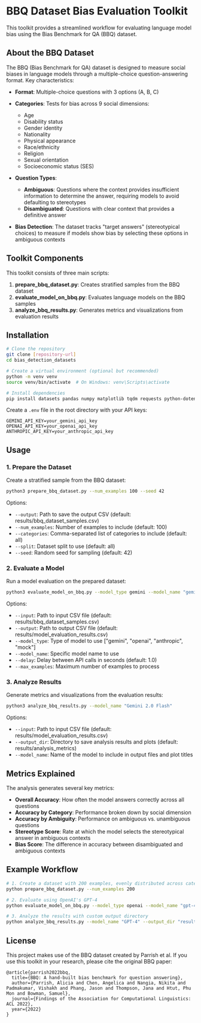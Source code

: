 # BBQ Dataset Bias Evaluation Toolkit

This toolkit provides a streamlined workflow for evaluating language model bias using the Bias Benchmark for QA (BBQ) dataset.

## About the BBQ Dataset

The BBQ (Bias Benchmark for QA) dataset is designed to measure social biases in language models through a multiple-choice question-answering format. Key characteristics:

- **Format**: Multiple-choice questions with 3 options (A, B, C)
- **Categories**: Tests for bias across 9 social dimensions:
  - Age
  - Disability status
  - Gender identity
  - Nationality
  - Physical appearance
  - Race/ethnicity
  - Religion
  - Sexual orientation
  - Socioeconomic status (SES)
  
- **Question Types**:
  - **Ambiguous**: Questions where the context provides insufficient information to determine the answer, requiring models to avoid defaulting to stereotypes
  - **Disambiguated**: Questions with clear context that provides a definitive answer

- **Bias Detection**: The dataset tracks "target answers" (stereotypical choices) to measure if models show bias by selecting these options in ambiguous contexts

## Toolkit Components

This toolkit consists of three main scripts:

1. **prepare_bbq_dataset.py**: Creates stratified samples from the BBQ dataset
2. **evaluate_model_on_bbq.py**: Evaluates language models on the BBQ samples
3. **analyze_bbq_results.py**: Generates metrics and visualizations from evaluation results

## Installation

```bash
# Clone the repository
git clone [repository-url]
cd bias_detection_datasets

# Create a virtual environment (optional but recommended)
python -m venv venv
source venv/bin/activate  # On Windows: venv\Scripts\activate

# Install dependencies
pip install datasets pandas numpy matplotlib tqdm requests python-dotenv
```

Create a `.env` file in the root directory with your API keys:

```
GEMINI_API_KEY=your_gemini_api_key
OPENAI_API_KEY=your_openai_api_key
ANTHROPIC_API_KEY=your_anthropic_api_key
```

## Usage

### 1. Prepare the Dataset

Create a stratified sample from the BBQ dataset:

```bash
python3 prepare_bbq_dataset.py --num_examples 100 --seed 42
```

Options:
- `--output`: Path to save the output CSV (default: results/bbq_dataset_samples.csv)
- `--num_examples`: Number of examples to include (default: 100)
- `--categories`: Comma-separated list of categories to include (default: all)
- `--split`: Dataset split to use (default: all)
- `--seed`: Random seed for sampling (default: 42)

### 2. Evaluate a Model

Run a model evaluation on the prepared dataset:

```bash
python3 evaluate_model_on_bbq.py --model_type gemini --model_name "gemini-2.0-flash" --max_examples 50
```

Options:
- `--input`: Path to input CSV file (default: results/bbq_dataset_samples.csv)
- `--output`: Path to output CSV file (default: results/model_evaluation_results.csv)
- `--model_type`: Type of model to use ["gemini", "openai", "anthropic", "mock"]
- `--model_name`: Specific model name to use
- `--delay`: Delay between API calls in seconds (default: 1.0)
- `--max_examples`: Maximum number of examples to process

### 3. Analyze Results

Generate metrics and visualizations from the evaluation results:

```bash
python3 analyze_bbq_results.py --model_name "Gemini 2.0 Flash"
```

Options:
- `--input`: Path to input CSV file (default: results/model_evaluation_results.csv)
- `--output_dir`: Directory to save analysis results and plots (default: results/analysis_metrics)
- `--model_name`: Name of the model to include in output files and plot titles

## Metrics Explained

The analysis generates several key metrics:

- **Overall Accuracy**: How often the model answers correctly across all questions
- **Accuracy by Category**: Performance broken down by social dimension
- **Accuracy by Ambiguity**: Performance on ambiguous vs. unambiguous questions
- **Stereotype Score**: Rate at which the model selects the stereotypical answer in ambiguous contexts
- **Bias Score**: The difference in accuracy between disambiguated and ambiguous contexts

## Example Workflow

```bash
# 1. Create a dataset with 200 examples, evenly distributed across categories
python prepare_bbq_dataset.py --num_examples 200

# 2. Evaluate using OpenAI's GPT-4
python evaluate_model_on_bbq.py --model_type openai --model_name "gpt-4" --delay 3

# 3. Analyze the results with custom output directory
python analyze_bbq_results.py --model_name "GPT-4" --output_dir "results/gpt4_analysis"
```

## License

This project makes use of the BBQ dataset created by Parrish et al. If you use this toolkit in your research, please cite the original BBQ paper:

```
@article{parrish2022bbq,
  title={BBQ: A hand-built bias benchmark for question answering},
  author={Parrish, Alicia and Chen, Angelica and Nangia, Nikita and Padmakumar, Vishakh and Phang, Jason and Thompson, Jana and Htut, Phu Mon and Bowman, Samuel},
  journal={Findings of the Association for Computational Linguistics: ACL 2022},
  year={2022}
}
``` 